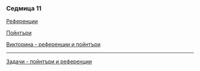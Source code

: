 ### Седмица 11

[Референции](https://drive.google.com/file/d/1XEC9ECvcOFD7RN_O3ks3rEx-PQOq-p7q/view?usp=sharing)

[Пойнтъри](https://drive.google.com/file/d/1iuYRTiykAXkQZ6x24VNRncndfKxFX4UF/view?usp=sharing)

[Викторина - референции и пойнтъри](https://forms.gle/x6QtkLNYxb68xYFU7)

---

[Задачи - пойнтъри и референции](https://github.com/SinestroWhite/Introduction-To-Programming/blob/master/Tasks/Pointers%20And%20References.md)
